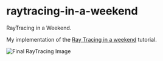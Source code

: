 # raytracing-in-a-weekend
RayTracing in a Weekend. 

My implementation of the [Ray Tracing in a weekend](https://raytracing.github.io/books/RayTracingInOneWeekend.html) tutorial.

![Final RayTracing Image](https://raytracing.github.io/images/img.book1-final.jpg "Final RayTracing Image")
